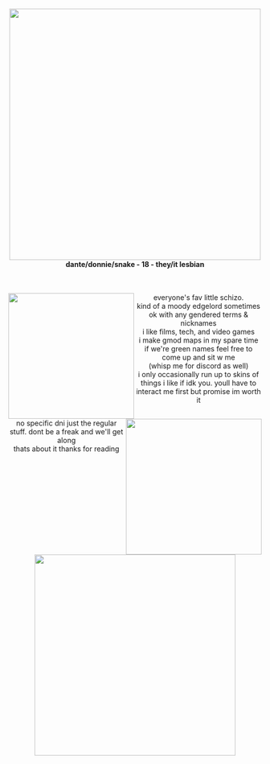 

<h4 align="center"><img src="https://user-images.githubusercontent.com/101271757/216730551-f265a31f-6ea7-4cdd-bf9c-9150119145e7.gif" width="500"></br>dante/donnie/snake - 18 - they/it lesbian</h4></br>

<p align="center"> <img align="left" src="https://images.launchbox-app.com/abf6c48d-4408-4e90-bd53-69117fa0add7.png" width="250"> <img align="right" src="https://user-images.githubusercontent.com/101271757/216745970-7be5cb96-4447-4ba8-a9e3-b6ecf61b03ba.png" width="270">everyone's fav little schizo. <br>
kind of a moody edgelord sometimes<br>
ok with any gendered terms & nicknames<br>
i like films, tech, and video games<br>
i make gmod maps in my spare time<br>
if we're green names feel free to come up and sit w me <br>
(whisp me for discord as well)<br>
i only occasionally run up to skins of things i like if idk you. youll have to interact me first but promise im worth it <br></p>
<p align="center">no specific dni just the regular stuff. dont be a freak and we'll get along<br>
thats about it thanks for reading</p>

<p align="center"><img src="https://i.imgur.com/2HAsZWn.jpg" width="400"></p>


